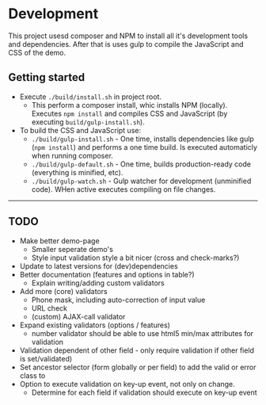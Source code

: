 # Development

This project usesd composer and NPM to install all it's development tools and dependencies. After that is uses gulp to compile the JavaScript and CSS of the demo.

## Getting started

- Execute `./build/install.sh` in project root.
  - This perform a composer install, whic installs NPM (locally). Executes `npm install` and compiles CSS and JavaScript (by executing `build/gulp-install.sh`).
- To build the CSS and JavaScript use:
  - `./build/gulp-install.sh` - One time, installs dependencies like gulp (`npm install`) and performs a one time build. Is executed automaticly when running composer.
  - `./build/gulp-default.sh` - One time, builds production-ready code (everything is minified, etc). 
  - `./build/gulp-watch.sh` - Gulp watcher for development (unminified code). WHen active executes compiling on file changes.

---

## TODO
- Make better demo-page
  - Smaller seperate demo's
  - Style input validation style a bit nicer (cross and check-marks?)
- Update to latest versions for (dev)dependencies
- Better documentation (features and options in table?)
  - Explain writing/adding custom validators
- Add more (core) validators
  - Phone mask, including auto-correction of input value
  - URL check
  - (custom) AJAX-call validator
- Expand existing validators (options / features)
  - number validator should be able to use html5 min/max attributes for validation
- Validation dependent of other field - only require validation if other field is set/validated)
- Set ancestor selector (form globally or per field) to add the valid or error class to
- Option to execute validation on key-up event, not only on change.
  - Determine for each field if validation should execute on key-up event